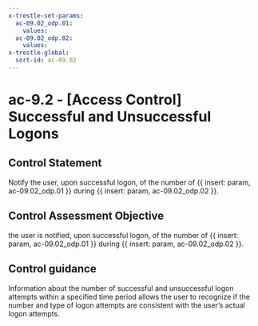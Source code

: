 ```yaml
---
x-trestle-set-params:
  ac-09.02_odp.01:
    values:
  ac-09.02_odp.02:
    values:
x-trestle-global:
  sort-id: ac-09.02
---
```


# ac-9.2 - \[Access Control\] Successful and Unsuccessful Logons

## Control Statement

Notify the user, upon successful logon, of the number of {{ insert: param, ac-09.02_odp.01 }} during {{ insert: param, ac-09.02_odp.02 }}.

## Control Assessment Objective

the user is notified, upon successful logon, of the number of {{ insert: param, ac-09.02_odp.01 }} during {{ insert: param, ac-09.02_odp.02 }}.

## Control guidance

Information about the number of successful and unsuccessful logon attempts within a specified time period allows the user to recognize if the number and type of logon attempts are consistent with the user’s actual logon attempts.
